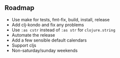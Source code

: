 ## Roadmap

* Use make for tests, fmt-fix, build, install, release
* Add clj-kondo and fix any problems
* Use `:as cstr` instead of `:as str` for `clojure.string`
* Automate the release
* Add a few sensible default calendars
* Support cljs
* Non-saturday/sunday weekends
